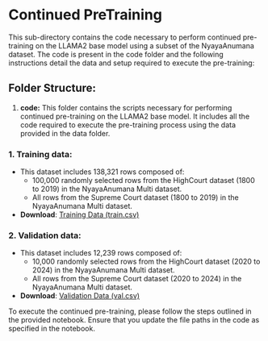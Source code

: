 # Continued PreTraining
This sub-directory contains the code necessary to perform continued pre-training on the LLAMA2 base model using a subset of the NyayaAnumana dataset. The code is present in the code folder and the following instructions detail the data and setup required to execute the pre-training:

## Folder Structure:
1. **code:** This folder contains the scripts necessary for performing continued pre-training on the LLAMA2 base model. It includes all the code required to execute the pre-training process using the data provided in the data folder.

### 1. Training data: 
- This dataset includes 138,321 rows composed of:
  * 100,000 randomly selected rows from the HighCourt dataset (1800 to 2019) in the NyayaAnumana Multi dataset.
  * All rows from the Supreme Court dataset (1800 to 2019) in the NyayaAnumana Multi dataset.
- **Download**: [Training Data (train.csv)](https://drive.google.com/file/d/11j9K6u3mYe8V1_HLxK2vMckodK4YYvn_/view?usp=sharing)
### 2. Validation data: 
- This dataset includes 12,239 rows composed of:
  * 10,000 randomly selected rows from the HighCourt dataset (2020 to 2024) in the NyayaAnumana Multi dataset.
  * All rows from the Supreme Court dataset (2020 to 2024) in the NyayaAnumana Multi dataset.
- **Download**: [Validation Data (val.csv)](https://drive.google.com/file/d/1gyaGwnTuhJnkiKN1gCV2KOWAnKNVbrYA/view?usp=sharing)

To execute the continued pre-training, please follow the steps outlined in the provided notebook. Ensure that you update the file paths in the code as specified in the notebook.
